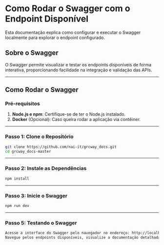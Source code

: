 # Como Rodar o Swagger com o Endpoint Disponível

Esta documentação explica como configurar e executar o Swagger localmente para explorar o endpoint configurado.

## Sobre o Swagger

O Swagger permite visualizar e testar os endpoints disponíveis de forma interativa, proporcionando facilidade na integração e validação das APIs.

---

## Como Rodar o Swagger

### Pré-requisitos

1. **Node.js e npm**: Certifique-se de ter o Node.js instalado.
2. **Docker** (Opcional): Caso queira rodar a aplicação via contêiner.

---

### Passo 1: Clone o Repositório

```bash
git clone https://github.com/nai-it/grcway_docs.git
cd grcway_docs-master
```

---

### Passo 2: Instale as Dependências

```bash
npm install
```

---

### Passo 3: Inicie o Swagger

```bash
npm run dev
```

---

### Passo 5: Testando o Swagger

```bash
Acesse a interface do Swagger pelo navegador no endereço: http://localhost:3001.
Navegue pelos endpoints disponíveis, visualize a documentação detalhada e execute requisições diretamente pela interface.
```
